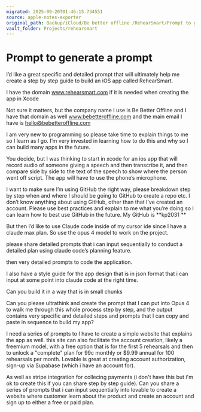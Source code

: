 ```yaml
---
migrated: 2025-09-20T01:46:15.734551
source: apple-notes-exporter
original_path: Backup/iCloud/Be better offline /RehearSmart/Prompt to generate a prompt.md
vault_folder: Projects/rehearsmart
---
```

# Prompt to generate a prompt 

I’d like a great specific and detailed prompt that will ultimately help me create a step by step guide to build an iOS app called RehearSmart. 

I have the domain www.rehearsmart.com if it is needed when creating the app in Xcode

Not sure it matters, but the company name I use is Be Better Offline and I have that domain as well www.bebetteroffline.com and the main email I have is hello@bebetteroffline.com 

I am very new to programming so please take time to explain things to me so I learn as I go. I’m very invested in learning how to do this and why so I can build many apps in the future.

You decide, but I was thinking to start in xcode for an ios app that will record audio of someone giving a speech and then transcribe it, and then compare side by side to the text of the speech to show where the person went off script. The app will have to use the phone’s microphone. 

I want to make sure I’m using GitHub the right way, please breakdown step by step when and where I should be going to GitHub to create a repo etc. I don’t know anything about using GitHub, other than that I’ve created an account. Please use best practices and explain to me what you’re doing so I can learn how to best use GitHub in the future. My GitHub is **kp2031 ** 

But then I’d like to use Claude code inside of my cursor ide since I have a claude max plan. So use the opus 4 model to work on the project. 

please share detailed prompts that i can input sequentially to conduct a detailed plan using claude code’s planning feature. 

then very detailed prompts to code the application. 

I also have a style guide for the app design that is in json format that i can input at some point into claude code at the right time.

Can you build it in a way that is in small chunks 

Can you please ultrathink and create the prompt that I can put into Opus 4 to walk me through this whole process step by step, and the output contains very specific and detailed steps and prompts that I can copy and paste in sequence to build my app? 

I need a series of prompts to 
I have to create a simple website that explains the app as well. this site can also facilitate the account creation, likely a freemium model, with a free option that is for the first 5 rehearsals and then to unlock a "complete" plan for 99c monthly or $9.99 annual for 100 rehearsals per month. Lovable is great at creating account authorization, sign-up via Supabase (which i have an account for). 

As well as stripe integration for collecing payments (i don't have this but i'm ok to create this if you can share step by step guide). Can you share a series of prompts that i can input sequentially into lovable to create a website where customer learn about the product and create an account and sign up to either a free or paid plan.
